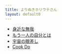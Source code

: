 ```yaml
---
title: よりぬきホリウチさん
layout: default0
---
```

- [身近な無我](../non-self/)
- [もう一人の自分とは](../another-self/)
- [宇宙の眼差し](../universe/)
- [Cook Do](../cookdo/)
